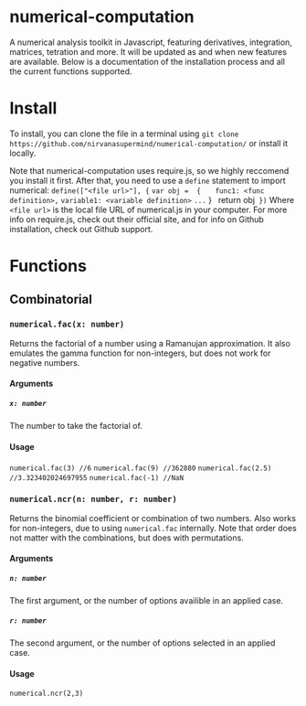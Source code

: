 # numerical-computation
A numerical analysis toolkit in Javascript, featuring derivatives, integration, matrices, tetration and more. It will be updated as and when new features are available. Below is a documentation of the installation process and all the current functions supported.

# Install
To install, you can clone the file in a terminal using `git clone https://github.com/nirvanasupermind/numerical-computation/` or install it locally. 

Note that numerical-computation uses require.js, so we highly reccomend you install it first. After that, you need to use a `define` statement to import numerical:
`define(["<file url>"], {`
   `var obj =  {`
`   func1: <func definition>,`
    `variable1: <variable definition>`
    `...`
           }        `
           `return obj`
})`
Where `<file url>` is the local file URL of numerical.js in your computer. For more info on require.js, check out their official site, and for info on Github installation, check out Github support.

# Functions
## Combinatorial
### `numerical.fac(x: number)`
Returns the factorial of a number using a Ramanujan approximation. It also emulates the gamma function for non-integers, but does not work for negative numbers.
#### Arguments
##### `x: number`
The number to take the factorial of.
#### Usage
`numerical.fac(3) //6`
`numerical.fac(9) //362880`
`numerical.fac(2.5) //3.323402024697955`
`numerical.fac(-1) //NaN`

### `numerical.ncr(n: number, r: number)`
Returns the binomial coefficient or combination of two numbers. Also works for non-integers, due to using `numerical.fac` internally. Note that order does not matter with the combinations, but does with permutations.

#### Arguments
##### `n: number`
The first argument, or the number of options availible in an applied case.
##### `r: number`
The second argument, or the number of options selected in an applied case.

#### Usage
`numerical.ncr(2,3)` 